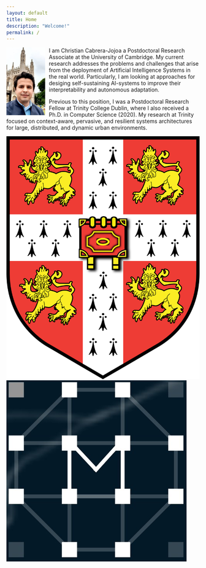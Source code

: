 ```yaml
---
layout: default
title: Home
description: "Welcome!"
permalink: /
---
```


<p>
  <img src="/assets/images/christian-cabrera.jpeg" style="float: left; margin-right: 10px;" width="20%" height="auto">
  I am Christian Cabrera-Jojoa a Postdoctoral Research Associate at the University of Cambridge. 
  My current research addresses the problems and challenges that arise from the deployment of 
  Artificial Intelligence Systems in the real world. Particularly, I am looking at approaches for 
  desiging self-sustaining AI-systems to improve their interpretability and autonomous adaptation. 
</p>
<p>
  Previous to this position, I was a Postdoctoral Research Fellow at Trinity College Dublin, where 
  I also received a Ph.D. in Computer Science (2020). My research at Trinity focused on context-aware, 
  pervasive, and resilient systems architectures for large, distributed, and dynamic urban environments.
</p>
<!-- social media links -->
<div class="social-icons-container">
  <a href="/assets/docs/cv.pdf" target="_blank"><i class="ai ai-cv ai-2x"></i></a>
  <a href="https://www.cst.cam.ac.uk/people/chc79" target="_blank"><i class="custom-icon"><img src="/assets/images/university-of-cambridge.svg" alt="University of Cambridge" /></i></a>
  <a href="https://mlatcl.github.io/people/christian-cabrera.html" target="_blank"><i class="custom-icon"><img src="/assets/images/mlcl.jpg" alt="ML@CL" /></i></a>
  <a href="https://scholar.google.com/citations?user=NITUwmcAAAAJ&hl=en" target="_blank"><i class="ai ai-google-scholar ai-2x"></i></a>
  <a href="https://www.researchgate.net/profile/Christian-Cabrera-5" target="_blank"><i class="ai ai-researchgate ai-2x"></i></a>
  <a href="https://www.linkedin.com/in/christian-cabrera-39a70254/" target="_blank"><i class="fab fa-linkedin-in fa-2x"></i></a>
  <a href="https://github.com/cabrerac/" target="_blank"><i class="fab fa-github fa-2x"></i></a>
</div>
